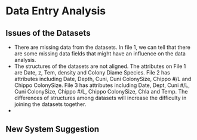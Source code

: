 # Data Entry Analysis
## Issues of the Datasets
* There are missing data from the datasets. In file 1, we can tell that there are some missing data fields that might have an influence on the data analysis.
* The structures of the datasets are not aligned. The attributes on File 1 are Date, z, Tem, density and Colony Diame Species. File 2 has attributes including Date, Depth, Cuni, Cuni ColonySize, Chippo #/L and Chippo ColonySize. File 3 has attributes including Date, Dept, Cuni #/L, Cuni ColonySize, Chippo #/L, Chippo ColonySize, Chla and Temp. The differences of structures among datasets will increase the difficulty in joining the datasets together.
* 

## New System Suggestion


